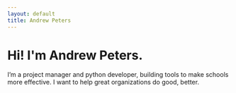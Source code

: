 ```yaml
---
layout: default
title: Andrew Peters
---
```


# Hi! I'm Andrew Peters.
I’m a project manager and python developer, building tools to make schools more effective. I want to help great organizations do good, better.
